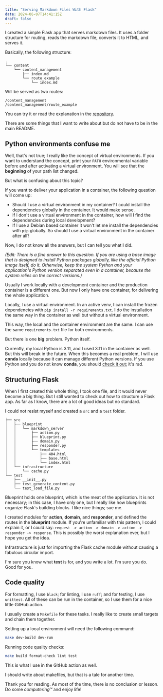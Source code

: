 ```yaml
---
title: "Serving Markdown Files With Flask"
date: 2024-06-07T14:41:15Z
draft: false
---
```


I created a simple Flask app that serves markdown files. It uses a folder structure for routing, reads the markdown file, converts it to HTML, and serves it.

<!--more-->

Basically, the following structure:

```
.
└── content
    └── content_management
        ├── index.md
        └── route_example
            └── index.md
```

Will be served as two routes:

```
/content_management
/content_management/route_example
```

You can try it or read the explanation in the [repository](https://github.com/hrvthzslt/markdown-server-flask).

There are some things that I want to write about but do not have to be in the main README.

## Python environments confuse me

Well, that's not true; I really like the concept of virtual environments. If you want to understand the concept, print your `PATH` environmental variable before and after activating a virtual environment. You will see that the **beginning** of your path list changed.

But what is confusing about this topic?

If you want to deliver your application in a container, the following question will come up:

- Should I use a virtual environment in my container? I could install the dependencies globally in the container. It would make sense.
- If I don't use a virtual environment in the container, how will I find the dependencies during local development?
- If I use a Debian based container it won't let me install the dependencies with `pip` globally. So should I use a virtual environment in the container after all?

Now, I do not know all the answers, but I can tell you what I did.

_(Edit: There is a fine answer to this question. If you are using a base image that is designed to install Python packages globally, like the official Python image itself, do it. Otherwise, keep the system Python and your application's Python version separated even in a container, because the system relies on the correct versions.)_

Usually I work locally with a development container and the production container is a different one. But now I only have one container, for delivering the whole application.

Locally, I use a virtual environment. In an active venv, I can install the frozen dependencies with `pip install -r requirements.txt`. I do the installation the same way in the container as well but without a virtual environment.

This way, the local and the container environment are the same. I can use the same `requirements.txt` file for both environments.

But there is one **big** problem. Python itself.

Currently, my local Python is 3.11, and I used 3.11 in the container as well. But this will break in the future. When this becomes a real problem, I will use **conda** locally because it can manage different Python versions. If you use Python and you do not know **conda**, you should [check it out](https://conda.io/projects/conda/en/latest/user-guide/install/index.html); it's rad.

## Structuring Flask

When I first created this whole thing, I took one file, and it would never become a big thing. But I still wanted to check out how to structure a Flask app. As far as I know, there are a lot of good ideas but no standard.

I could not resist myself and created a `src` and a `test` folder.

```
├── src
│   ├── blueprint
│   │   └── markdown_server
│   │       ├── action.py
│   │       ├── blueprint.py
│   │       ├── domain.py
│   │       ├── responder.py
│   │       └── templates
│   │           ├── 404.html
│   │           ├── base.html
│   │           └── index.html
│   └── infrastructure
│       └── cache.py
└── test
    ├── __init__.py
    ├── test_generate_content.py
    └── test_load_file.py
```

Blueprint holds one blueprint, which is the meat of the application. It is not necessary; in this case, I have only one, but I really like how blueprints organize Flask's building blocks. I like nice things; sue me.

I created modules for **action**, **domain**, and **responder**, and defined the routes in the **blueprint** module.
If you're unfamiliar with this pattern, I could explain it, or I could say: `request -> action -> domain -> action -> responder -> response`. This is possibly the worst explanation ever, but I hope you get the idea.

Infrastructure is just for importing the Flask cache module without causing a fabulous circular import.

I'm sure you know what **test** is for, and you write a lot. I'm sure you do. Good for you.

## Code quality

For formatting, I use `black`; for linting, I use `ruff`; and for testing, I use `unittest`. All of these can be run in the container, so I use them for a nice little GitHub action.

I usually create a `Makefile` for these tasks. I really like to create small targets and chain them together.

Setting up a local environment will need the following command:

```bash
make dev-build dev-run
```

Running code quality checks:

```bash
make build format-check lint test
```

This is what I use in the GitHub action as well.

I should write about makefiles, but that is a tale for another time.

Thank you for reading. As most of the time, there is no conclusion or lesson. Do some _computering™_ and enjoy life!

